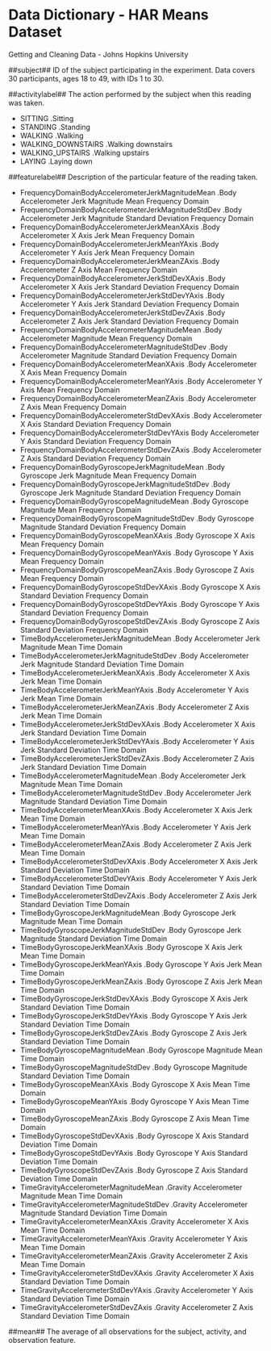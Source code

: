 Data Dictionary - HAR Means Dataset
===================================
Getting and Cleaning Data - Johns Hopkins University

##subject##
ID of the subject participating in the experiment. Data covers 30 participants, ages 18 to 49, with IDs 1 to 30.

##activitylabel##
The action performed by the subject when this reading was taken.
- SITTING .Sitting
- STANDING .Standing
- WALKING .Walking
- WALKING_DOWNSTAIRS .Walking downstairs
- WALKING_UPSTAIRS .Walking upstairs
- LAYING .Laying down

##featurelabel##
Description of the particular feature of the reading taken.
- FrequencyDomainBodyAccelerometerJerkMagnitudeMean .Body Accelerometer Jerk Magnitude Mean Frequency Domain
- FrequencyDomainBodyAccelerometerJerkMagnitudeStdDev .Body Accelerometer Jerk Magnitude Standard Deviation Frequency Domain
- FrequencyDomainBodyAccelerometerJerkMeanXAxis .Body Accelerometer X Axis Jerk Mean Frequency Domain
- FrequencyDomainBodyAccelerometerJerkMeanYAxis .Body Accelerometer Y Axis Jerk Mean Frequency Domain
- FrequencyDomainBodyAccelerometerJerkMeanZAxis .Body Accelerometer Z Axis Mean Frequency Domain
- FrequencyDomainBodyAccelerometerJerkStdDevXAxis .Body Accelerometer X Axis Jerk Standard Deviation Frequency Domain
- FrequencyDomainBodyAccelerometerJerkStdDevYAxis .Body Accelerometer Y Axis Jerk Standard Deviation Frequency Domain
- FrequencyDomainBodyAccelerometerJerkStdDevZAxis .Body Accelerometer Z Axis Jerk Standard Deviation Frequency Domain
- FrequencyDomainBodyAccelerometerMagnitudeMean .Body Accelerometer Magnitude Mean Frequency Domain
- FrequencyDomainBodyAccelerometerMagnitudeStdDev .Body Accelerometer Magnitude Standard Deviation Frequency Domain
- FrequencyDomainBodyAccelerometerMeanXAxis .Body Accelerometer X Axis Mean Frequency Domain
- FrequencyDomainBodyAccelerometerMeanYAxis .Body Accelerometer Y Axis Mean Frequency Domain
- FrequencyDomainBodyAccelerometerMeanZAxis .Body Accelerometer Z Axis Mean Frequency Domain
- FrequencyDomainBodyAccelerometerStdDevXAxis .Body Accelerometer X Axis Standard Deviation Frequency Domain
- FrequencyDomainBodyAccelerometerStdDevYAxis Body Accelerometer Y Axis Standard Deviation Frequency Domain
- FrequencyDomainBodyAccelerometerStdDevZAxis .Body Accelerometer Z Axis Standard Deviation Frequency Domain
- FrequencyDomainBodyGyroscopeJerkMagnitudeMean .Body Gyroscope Jerk Magnitude Mean Frequency Domain
- FrequencyDomainBodyGyroscopeJerkMagnitudeStdDev .Body Gyroscope Jerk Magnitude Standard Deviation Frequency Domain
- FrequencyDomainBodyGyroscopeMagnitudeMean .Body Gyroscope Magnitude Mean Frequency Domain
- FrequencyDomainBodyGyroscopeMagnitudeStdDev .Body Gyroscope Magnitude Standard Deviation Frequency Domain
- FrequencyDomainBodyGyroscopeMeanXAxis .Body Gyroscope X Axis Mean Frequency Domain
- FrequencyDomainBodyGyroscopeMeanYAxis .Body Gyroscope Y Axis Mean Frequency Domain
- FrequencyDomainBodyGyroscopeMeanZAxis .Body Gyroscope Z Axis Mean Frequency Domain
- FrequencyDomainBodyGyroscopeStdDevXAxis .Body Gyroscope X Axis Standard Deviation Frequency Domain
- FrequencyDomainBodyGyroscopeStdDevYAxis .Body Gyroscope Y Axis Standard Deviation Frequency Domain
- FrequencyDomainBodyGyroscopeStdDevZAxis .Body Gyroscope Z Axis Standard Deviation Frequency Domain
- TimeBodyAccelerometerJerkMagnitudeMean .Body Accelerometer Jerk Magnitude Mean Time Domain
- TimeBodyAccelerometerJerkMagnitudeStdDev .Body Accelerometer Jerk Magnitude Standard Deviation Time Domain
- TimeBodyAccelerometerJerkMeanXAxis .Body Accelerometer X Axis Jerk Mean Time Domain
- TimeBodyAccelerometerJerkMeanYAxis .Body Accelerometer Y Axis Jerk Mean Time Domain
- TimeBodyAccelerometerJerkMeanZAxis .Body Accelerometer Z Axis Jerk Mean Time Domain
- TimeBodyAccelerometerJerkStdDevXAxis .Body Accelerometer X Axis Jerk Standard Deviation Time Domain
- TimeBodyAccelerometerJerkStdDevYAxis .Body Accelerometer Y Axis Jerk Standard Deviation Time Domain
- TimeBodyAccelerometerJerkStdDevZAxis .Body Accelerometer Z Axis Jerk Standard Deviation Time Domain
- TimeBodyAccelerometerMagnitudeMean .Body Accelerometer Jerk Magnitude Mean Time Domain
- TimeBodyAccelerometerMagnitudeStdDev .Body Accelerometer Jerk Magnitude Standard Deviation Time Domain
- TimeBodyAccelerometerMeanXAxis .Body Accelerometer X Axis Jerk Mean Time Domain
- TimeBodyAccelerometerMeanYAxis .Body Accelerometer Y Axis Jerk Mean Time Domain
- TimeBodyAccelerometerMeanZAxis .Body Accelerometer Z Axis Jerk Mean Time Domain
- TimeBodyAccelerometerStdDevXAxis .Body Accelerometer X Axis Jerk Standard Deviation Time Domain
- TimeBodyAccelerometerStdDevYAxis .Body Accelerometer Y Axis Jerk Standard Deviation Time Domain
- TimeBodyAccelerometerStdDevZAxis .Body Accelerometer Z Axis Jerk Standard Deviation Time Domain
- TimeBodyGyroscopeJerkMagnitudeMean .Body Gyroscope Jerk Magnitude Mean Time Domain
- TimeBodyGyroscopeJerkMagnitudeStdDev .Body Gyroscope Jerk Magnitude Standard Deviation Time Domain
- TimeBodyGyroscopeJerkMeanXAxis .Body Gyroscope X Axis Jerk Mean Time Domain
- TimeBodyGyroscopeJerkMeanYAxis .Body Gyroscope Y Axis Jerk Mean Time Domain
- TimeBodyGyroscopeJerkMeanZAxis .Body Gyroscope Z Axis Jerk Mean Time Domain
- TimeBodyGyroscopeJerkStdDevXAxis .Body Gyroscope X Axis Jerk Standard Deviation Time Domain
- TimeBodyGyroscopeJerkStdDevYAxis .Body Gyroscope Y Axis Jerk Standard Deviation Time Domain
- TimeBodyGyroscopeJerkStdDevZAxis .Body Gyroscope Z Axis Jerk Standard Deviation Time Domain
- TimeBodyGyroscopeMagnitudeMean .Body Gyroscope Magnitude Mean Time Domain
- TimeBodyGyroscopeMagnitudeStdDev .Body Gyroscope Magnitude Standard Deviation Time Domain
- TimeBodyGyroscopeMeanXAxis .Body Gyroscope X Axis Mean Time Domain
- TimeBodyGyroscopeMeanYAxis .Body Gyroscope Y Axis Mean Time Domain
- TimeBodyGyroscopeMeanZAxis .Body Gyroscope Z Axis Mean Time Domain
- TimeBodyGyroscopeStdDevXAxis .Body Gyroscope X Axis Standard Deviation Time Domain
- TimeBodyGyroscopeStdDevYAxis .Body Gyroscope Y Axis Standard Deviation Time Domain
- TimeBodyGyroscopeStdDevZAxis .Body Gyroscope Z Axis Standard Deviation Time Domain
- TimeGravityAccelerometerMagnitudeMean .Gravity Accelerometer Magnitude Mean Time Domain
- TimeGravityAccelerometerMagnitudeStdDev .Gravity Accelerometer Magnitude Standard Deviation Time Domain
- TimeGravityAccelerometerMeanXAxis .Gravity Accelerometer X Axis Mean Time Domain
- TimeGravityAccelerometerMeanYAxis .Gravity Accelerometer Y Axis Mean Time Domain
- TimeGravityAccelerometerMeanZAxis .Gravity Accelerometer Z Axis Mean Time Domain
- TimeGravityAccelerometerStdDevXAxis .Gravity Accelerometer X Axis Standard Deviation Time Domain
- TimeGravityAccelerometerStdDevYAxis .Gravity Accelerometer Y Axis Standard Deviation Time Domain
- TimeGravityAccelerometerStdDevZAxis .Gravity Accelerometer Z Axis Standard Deviation Time Domain

##mean##
The average of all observations for the subject, activity, and observation feature.
